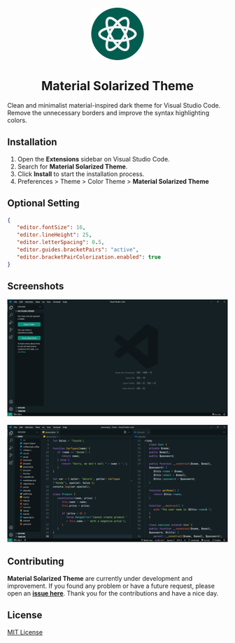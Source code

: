 <p align="center">
    <img src="./assets/logo.png" width="120" height="120">
    <h1 align="center">Material Solarized Theme</h1>
</p>

Clean and minimalist material-inspired dark theme for Visual Studio Code.
Remove the unnecessary borders and improve the syntax highlighting colors.

## Installation

1. Open the **Extensions** sidebar on Visual Studio Code.
2. Search for **Material Solarized Theme**.
3. Click **Install** to start the installation process.
4. Preferences > Theme > Color Theme > **Material Solarized Theme**

## Optional Setting

```json
{
   "editor.fontSize": 16,
   "editor.lineHeight": 25,
   "editor.letterSpacing": 0.5,
   "editor.guides.bracketPairs": "active",
   "editor.bracketPairColorization.enabled": true
}
```

## Screenshots

![Material Solarized Theme](./assets/screenshot-1.png)<br><br>
![Material Solarized Theme](./assets/screenshot-2.png)

## Contributing

**Material Solarized Theme** are currently under development and improvement.
If you found any problem or have a future request, please open an
[**issue here**](https://github.com/syahrizaldev/material-solarized/issues).
Thank you for the contributions and have a nice day.

## License

[MIT License](./license)


